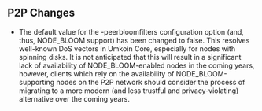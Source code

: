 P2P Changes
-----------
- The default value for the -peerbloomfilters configuration option (and, thus, NODE_BLOOM support) has been changed to false.
  This resolves well-known DoS vectors in Umkoin Core, especially for nodes with spinning disks. It is not anticipated that
  this will result in a significant lack of availability of NODE_BLOOM-enabled nodes in the coming years, however, clients
  which rely on the availability of NODE_BLOOM-supporting nodes on the P2P network should consider the process of migrating
  to a more modern (and less trustful and privacy-violating) alternative over the coming years.
